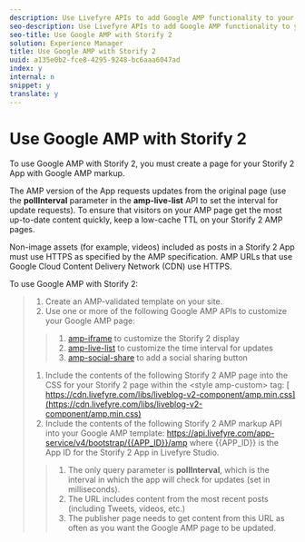 ```yaml
---
description: Use Livefyre APIs to add Google AMP functionality to your Storify 2 page to keep the content interactive and SEO-friendly.
seo-description: Use Livefyre APIs to add Google AMP functionality to your Storify 2 page to keep the content interactive and SEO-friendly.
seo-title: Use Google AMP with Storify 2
solution: Experience Manager
title: Use Google AMP with Storify 2
uuid: a135e0b2-fce8-4295-9248-bc6aaa6047ad
index: y
internal: n
snippet: y
translate: y
---
```


# Use Google AMP with Storify 2

To use Google AMP with Storify 2, you must create a page for your Storify 2 App with Google AMP markup. 

The AMP version of the App requests updates from the original page (use the **pollInterval** parameter in the **amp-live-list** API to set the interval for update requests). To ensure that visitors on your AMP page get the most up-to-date content quickly, keep a low-cache TTL on your Storify 2 AMP pages.

Non-image assets (for example, videos) included as posts in a Storify 2 App must use HTTPS as specified by the AMP specification. AMP URLs that use Google Cloud Content Delivery Network (CDN) use HTTPS.

To use Google AMP with Storify 2:

>1. Create an AMP-validated template on your site.
>1. Use one or more of the following Google AMP APIs to customize your Google AMP page:
>   >1. [ amp-iframe](https://www.ampproject.org/docs/reference/components/amp-iframe) to customize the Storify 2 display
>   >1. [ amp-live-list](https://www.ampproject.org/docs/reference/components/amp-live-list) to customize the time interval for updates
>   >1. [ amp-social-share](https://www.ampproject.org/docs/reference/components/amp-social-share) to add a social sharing button
>1. Include the contents of the following Storify 2 AMP page into the CSS for your Storify 2 page within the &lt;style amp-custom&gt; tag: [ https://cdn.livefyre.com/libs/liveblog-v2-component/amp.min.css](https://cdn.livefyre.com/libs/liveblog-v2-component/amp.min.css)
>1. Include the contents of the following Storify 2 AMP markup API into your Google AMP template: https://api.livefyre.com/app-service/v4/bootstrap/{{APP_ID}}/amp where {{APP_ID}} is the App ID for the Storify 2 App in Livefyre Studio.
>   >1. The only query parameter is **pollInterval**, which is the interval in which the app will check for updates (set in milliseconds).
>   >1. The URL includes content from the most recent posts (including Tweets, videos, etc.)
>   >1. The publisher page needs to get content from this URL as often as you want the Google AMP page to be updated.
